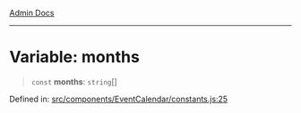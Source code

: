 [Admin Docs](/)

***

# Variable: months

> `const` **months**: `string`[]

Defined in: [src/components/EventCalendar/constants.js:25](https://github.com/syedali237/talawa-admin/blob/dd4a08e622d0fa38bcf9758a530e8cdf917dbac8/src/components/EventCalendar/constants.js#L25)
